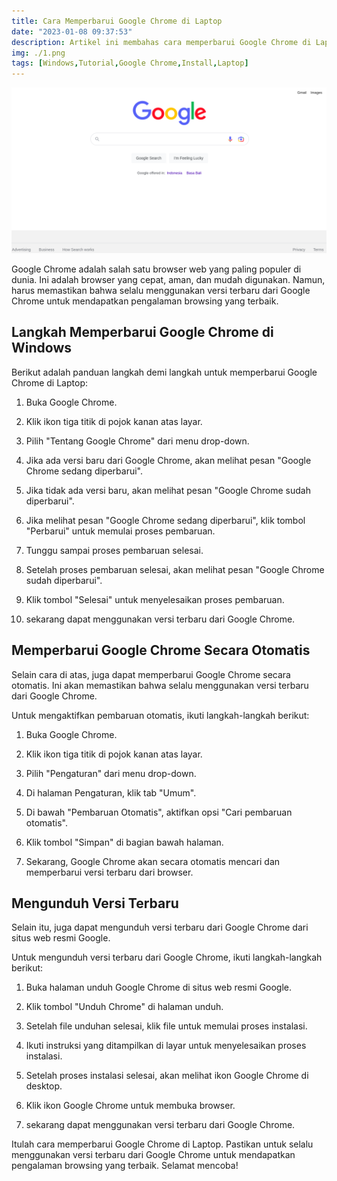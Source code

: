 ```yaml
---
title: Cara Memperbarui Google Chrome di Laptop
date: "2023-01-08 09:37:53"
description: Artikel ini membahas cara memperbarui Google Chrome di Laptop, Setelah selesai memperbarui Google Chrome, dapat mulai menggunakannya untuk menjelajahi web.
img: ./1.png
tags: [Windows,Tutorial,Google Chrome,Install,Laptop]
---
```


![Update Google chrome di Laptop](1.png)

Google Chrome adalah salah satu browser web yang paling populer di dunia. Ini adalah browser yang cepat, aman, dan mudah digunakan. Namun, harus memastikan bahwa selalu menggunakan versi terbaru dari Google Chrome untuk mendapatkan pengalaman browsing yang terbaik.

## Langkah Memperbarui Google Chrome di Windows

Berikut adalah panduan langkah demi langkah untuk memperbarui Google Chrome di Laptop:

1. Buka Google Chrome.

2. Klik ikon tiga titik di pojok kanan atas layar.

3. Pilih "Tentang Google Chrome" dari menu drop-down.

4. Jika ada versi baru dari Google Chrome, akan melihat pesan "Google Chrome sedang diperbarui".

5. Jika tidak ada versi baru, akan melihat pesan "Google Chrome sudah diperbarui".

6. Jika melihat pesan "Google Chrome sedang diperbarui", klik tombol "Perbarui" untuk memulai proses pembaruan.

7. Tunggu sampai proses pembaruan selesai.

8. Setelah proses pembaruan selesai, akan melihat pesan "Google Chrome sudah diperbarui".

9. Klik tombol "Selesai" untuk menyelesaikan proses pembaruan.

10. sekarang dapat menggunakan versi terbaru dari Google Chrome.

## Memperbarui Google Chrome Secara Otomatis

Selain cara di atas, juga dapat memperbarui Google Chrome secara otomatis. Ini akan memastikan bahwa selalu menggunakan versi terbaru dari Google Chrome.

Untuk mengaktifkan pembaruan otomatis, ikuti langkah-langkah berikut:

1. Buka Google Chrome.

2. Klik ikon tiga titik di pojok kanan atas layar.

3. Pilih "Pengaturan" dari menu drop-down.

4. Di halaman Pengaturan, klik tab "Umum".

5. Di bawah "Pembaruan Otomatis", aktifkan opsi "Cari pembaruan otomatis".

6. Klik tombol "Simpan" di bagian bawah halaman.

7. Sekarang, Google Chrome akan secara otomatis mencari dan memperbarui versi terbaru dari browser.


## Mengunduh Versi Terbaru

Selain itu, juga dapat mengunduh versi terbaru dari Google Chrome dari situs web resmi Google.

Untuk mengunduh versi terbaru dari Google Chrome, ikuti langkah-langkah berikut:

1. Buka halaman unduh Google Chrome di situs web resmi Google.

2. Klik tombol "Unduh Chrome" di halaman unduh.

3. Setelah file unduhan selesai, klik file untuk memulai proses instalasi.

4. Ikuti instruksi yang ditampilkan di layar untuk menyelesaikan proses instalasi.

5. Setelah proses instalasi selesai, akan melihat ikon Google Chrome di desktop.

6. Klik ikon Google Chrome untuk membuka browser.

7. sekarang dapat menggunakan versi terbaru dari Google Chrome.

Itulah cara memperbarui Google Chrome di Laptop. Pastikan untuk selalu menggunakan versi terbaru dari Google Chrome untuk mendapatkan pengalaman browsing yang terbaik. Selamat mencoba!